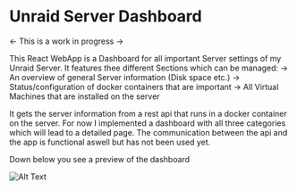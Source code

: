 # Unraid Server Dashboard

<- This is a work in progress ->

This React WebApp is a Dashboard for all important Server settings of my Unraid Server. It features thee different Sections which can be managed:
-> An overview of general Server information (Disk space etc.)
-> Status/configuration of docker containers that are important
-> All Virtual Machines that are installed on the server

It gets the server information from a rest api that runs in a docker container on the server.
For now I implemented a dashboard with all three categories which will lead to a detailed page. The communication between the api and the app is functional aswell but has not been used yet.

Down below you see a preview of the dashboard

![Alt Text](https://github.com/CruseoGithub/unraid_dasboard/blob/master/src/Screenshots/Server_Dashboard.gif)

